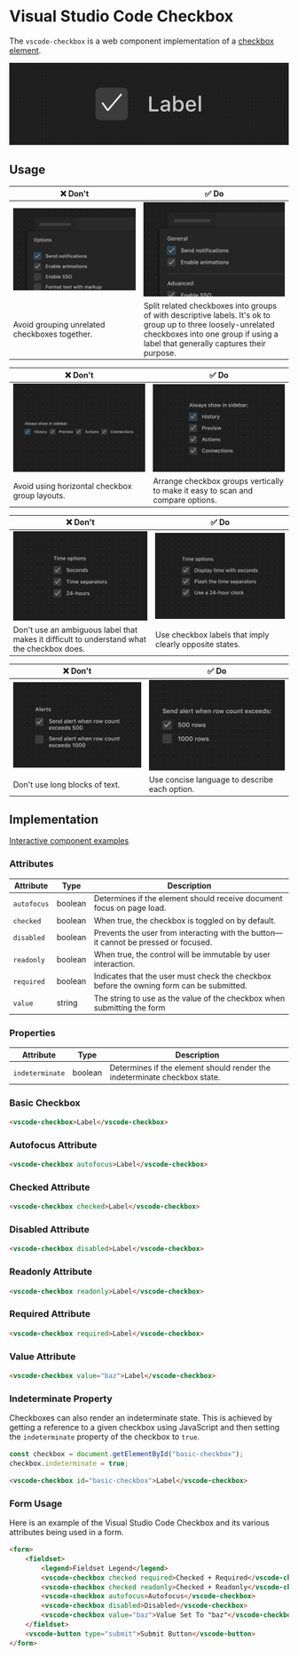 # Visual Studio Code Checkbox

The `vscode-checkbox` is a web component implementation of a
[checkbox element](https://developer.mozilla.org/en-US/docs/Web/HTML/Element/Input/checkbox).

![Checkbox hero](/docs/assets/images/checkbox-hero.png)

## Usage

| ❌ Don't                                                      | ✅ Do                                                                                                                                                                                             |
| ------------------------------------------------------------- | ------------------------------------------------------------------------------------------------------------------------------------------------------------------------------------------------- |
| ![Image placeholder](/docs/assets/images/checkbox-dont-1.png) | ![Image placeholder](/docs/assets/images/checkbox-do-1.png)                                                                                                                                       |
| Avoid grouping unrelated checkboxes together.                 | Split related checkboxes into groups of with descriptive labels. It's ok to group up to three loosely-unrelated checkboxes into one group if using a label that generally captures their purpose. |

| ❌ Don't                                                      | ✅ Do                                                                           |
| ------------------------------------------------------------- | ------------------------------------------------------------------------------- |
| ![Image placeholder](/docs/assets/images/checkbox-dont-2.png) | ![Image placeholder](/docs/assets/images/checkbox-do-2.png)                     |
| Avoid using horizontal checkbox group layouts.                | Arrange checkbox groups vertically to make it easy to scan and compare options. |

| ❌ Don't                                                                                   | ✅ Do                                                       |
| ------------------------------------------------------------------------------------------ | ----------------------------------------------------------- |
| ![Image placeholder](/docs/assets/images/checkbox-dont-3.png)                              | ![Image placeholder](/docs/assets/images/checkbox-do-3.png) |
| Don't use an ambiguous label that makes it difficult to understand what the checkbox does. | Use checkbox labels that imply clearly opposite states.     |

| ❌ Don't                                                      | ✅ Do                                                       |
| ------------------------------------------------------------- | ----------------------------------------------------------- |
| ![Image placeholder](/docs/assets/images/checkbox-dont-4.png) | ![Image placeholder](/docs/assets/images/checkbox-do-4.png) |
| Don't use long blocks of text.                                | Use concise language to describe each option.               |

## Implementation

[Interactive component examples](https://codesandbox.io/s/checkbox-sample-xu5llt?file=/index.html)

### Attributes

| Attribute   | Type    | Description                                                                              |
| ----------- | ------- | ---------------------------------------------------------------------------------------- |
| `autofocus` | boolean | Determines if the element should receive document focus on page load.                    |
| `checked`   | boolean | When true, the checkbox is toggled on by default.                                        |
| `disabled`  | boolean | Prevents the user from interacting with the button––it cannot be pressed or focused.     |
| `readonly`  | boolean | When true, the control will be immutable by user interaction.                            |
| `required`  | boolean | Indicates that the user must check the checkbox before the owning form can be submitted. |
| `value`     | string  | The string to use as the value of the checkbox when submitting the form                  |

### Properties

| Attribute       | Type    | Description                                                               |
| --------------- | ------- | ------------------------------------------------------------------------- |
| `indeterminate` | boolean | Determines if the element should render the indeterminate checkbox state. |

### Basic Checkbox

```html
<vscode-checkbox>Label</vscode-checkbox>
```

### Autofocus Attribute

```html
<vscode-checkbox autofocus>Label</vscode-checkbox>
```

### Checked Attribute

```html
<vscode-checkbox checked>Label</vscode-checkbox>
```

### Disabled Attribute

```html
<vscode-checkbox disabled>Label</vscode-checkbox>
```

### Readonly Attribute

```html
<vscode-checkbox readonly>Label</vscode-checkbox>
```

### Required Attribute

```html
<vscode-checkbox required>Label</vscode-checkbox>
```

### Value Attribute

```html
<vscode-checkbox value="baz">Label</vscode-checkbox>
```

### Indeterminate Property

Checkboxes can also render an indeterminate state. This is achieved by getting a
reference to a given checkbox using JavaScript and then setting the
`indeterminate` property of the checkbox to `true`.

```javascript
const checkbox = document.getElementById("basic-checkbox");
checkbox.indeterminate = true;
```

```html
<vscode-checkbox id="basic-checkbox">Label</vscode-checkbox>
```

### Form Usage

Here is an example of the Visual Studio Code Checkbox and its various attributes
being used in a form.

```html
<form>
	<fieldset>
		<legend>Fieldset Legend</legend>
		<vscode-checkbox checked required>Checked + Required</vscode-checkbox>
		<vscode-checkbox checked readonly>Checked + Readonly</vscode-checkbox>
		<vscode-checkbox autofocus>Autofocus</vscode-checkbox>
		<vscode-checkbox disabled>Disabled</vscode-checkbox>
		<vscode-checkbox value="baz">Value Set To "baz"</vscode-checkbox>
	</fieldset>
	<vscode-button type="submit">Submit Button</vscode-button>
</form>
```
